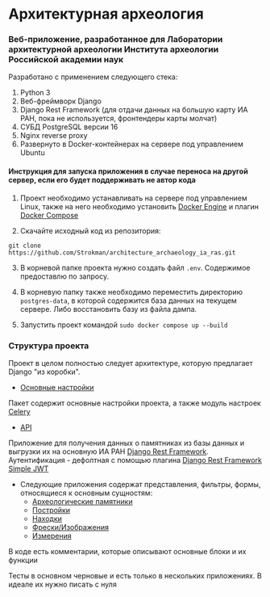 # Архитектурная археология

### Веб-приложение, разработанное для Лаборатории архитектурной археологии Института археологии Российской академии наук


Разработано с применением следующего стека:
1. Python 3
2. Веб-фреймворк Django
3. Django Rest Framework (для отдачи данных на большую карту ИА РАН, пока не используется, фронтендеры карты молчат)
4. СУБД PostgreSQL версии 16
5. Nginx reverse proxy
6. Развернуто в Docker-контейнерах на сервере под управлением Ubuntu


#### Инструкция для запуска приложения в случае переноса на другой сервер, если его будет поддерживать не автор кода

1. Проект необходимо устанавливать на сервере под управлением Linux, также на него необходимо установить [Docker Engine](https://docs.docker.com/engine/install/) и плагин [Docker Compose](https://docs.docker.com/compose/install/linux/#install-using-the-repository)

2. Скачайте исходный код из репозитория:

```git clone https://github.com/Strokman/architecture_archaeology_ia_ras.git ```

3. В корневой папке проекта нужно создать файл ```.env```. Содержимое предоставлю по запросу.

4. В корневую папку также необходимо переместить директорию ```postgres-data```, в которой содержится база данных на текущем сервере. Либо восстановить базу из файла дампа.

5. Запустить проект командой 
```sudo docker compose up --build```

### Структура проекта

Проект в целом полностью следует архитектуре, которую предлагает Django "из коробки".

* [Основные настройки](./architecture_archaeology/architecture_archaeology)

Пакет содержит основные настройки проекта, а также модуль настроек [Celery](./architecture_archaeology/architecture_archaeology/celery.py)

* [API](./architecture_archaeology/api/)

Приложение для получения данных о памятниках из базы данных и выгрузки их на основную ИА РАН [Django Rest Framework](https://www.django-rest-framework.org). Аутентификация - дефолтная с помощью плагина [Django Rest Framework Simple JWT](https://django-rest-framework-simplejwt.readthedocs.io/en/latest/)

* Следующие приложения содержат представления, фильтры, формы, относящиеся к основным сущностям:
    * [Археологические памятники](./architecture_archaeology/arch_site/)
    * [Постройки](./architecture_archaeology/building/)
    * [Находки](./architecture_archaeology/artefact/)
    * [Фрески/Изображения](./architecture_archaeology/artwork/)
    * [Измерения](./architecture_archaeology/measurement/)

В коде есть комментарии, которые описывают основные блоки и их функции

Тесты в основном черновые и есть только в нескольких приложениях. В идеале их нужно писать с нуля